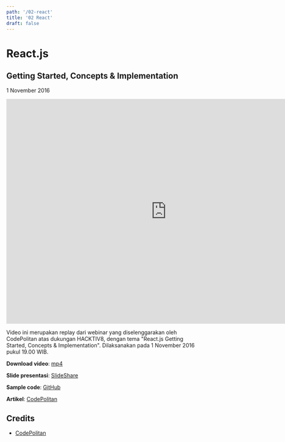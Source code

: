 ```yaml
---
path: '/02-react'
title: '02 React'
draft: false
---
```


# React.js 
## Getting Started, Concepts & Implementation

1 November 2016

<iframe width="840" height="590" src="https://www.youtube.com/embed/ZxnrCngLSu0" frameborder="0" allowfullscreen></iframe>

Video ini merupakan replay dari webinar yang diselenggarakan oleh CodePolitan atas dukungan HACKTIV8, dengan tema "React.js Getting Started, Concepts & Implementation". Dilaksanakan pada 1 November 2016 pukul 19.00 WIB.

**Download video**: [mp4](/static/videos/02-react.mp4)

**Slide presentasi**: [SlideShare](https://www.slideshare.net/rizafahmi/react-webinar-with-codepolitan)

**Sample code**: [GitHub](https://github.com/rizafahmi/react-leaderboard-codepolitan)

**Artikel**: [CodePolitan](https://www.codepolitan.com/webinar-replay-react-js-getting-started-concepts-implementation)

## Credits

* [CodePolitan](https://codepolitan.com)
